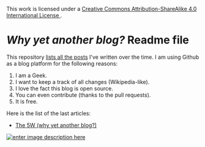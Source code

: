 This work is licensed under a [Creative Commons Attribution-ShareAlike 4.0 International License ](http://creativecommons.org/licenses/by-sa/4.0/).

*Why yet another blog?* Readme file
=====================

This repository [lists all the posts](https://github.com/Elgolfin/Blog/blob/master/index.md) I've written over the time.
I am using Github as a blog platform for the following reasons:

1. I am a Geek.
2. I want to keep a track of all changes (Wikipedia-like).
3. I love the fact this blog is open source.
4. You can even contribute (thanks to the pull requests).
5. It is free.

Here is the list of the last articles:
- [The 5W (why yet another blog?)](https://github.com/Elgolfin/Blog/blob/master/posts/the-five-5-whys.md)

[![enter image description here](https://i.creativecommons.org/l/by-sa/4.0/80x15.png) ](http://creativecommons.org/licenses/by-sa/4.0/)
